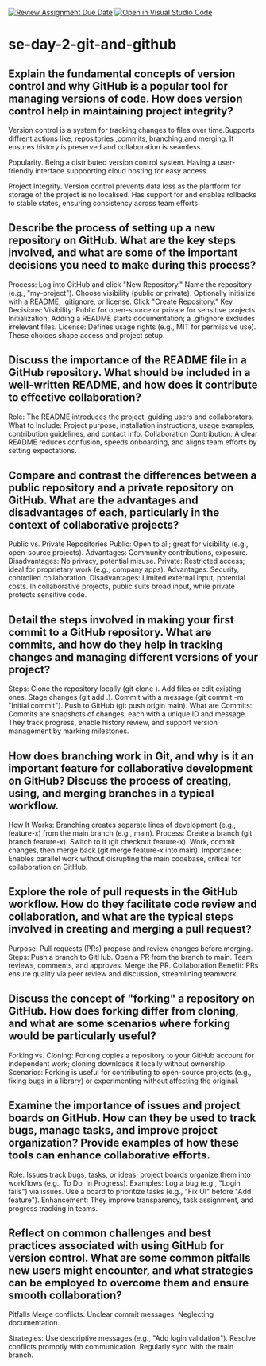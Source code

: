[![Review Assignment Due Date](https://classroom.github.com/assets/deadline-readme-button-22041afd0340ce965d47ae6ef1cefeee28c7c493a6346c4f15d667ab976d596c.svg)](https://classroom.github.com/a/8wgCKhpZ)
[![Open in Visual Studio Code](https://classroom.github.com/assets/open-in-vscode-2e0aaae1b6195c2367325f4f02e2d04e9abb55f0b24a779b69b11b9e10269abc.svg)](https://classroom.github.com/online_ide?assignment_repo_id=18370202&assignment_repo_type=AssignmentRepo)
# se-day-2-git-and-github
## Explain the fundamental concepts of version control and why GitHub is a popular tool for managing versions of code. How does version control help in maintaining project integrity?
 Version control is a system for tracking changes to files over time.Supports diffrent actions like, repositories ,commits, branching,and merging. It ensures history is preserved and collaboration is seamless.
 
Popularity.
Being a distributed version control system.
Having a user-friendly interface suppoorting cloud hosting for easy access.

Project Integrity.
Version control prevents data loss as the plartform for storage of the project is no localised.
Has support for and enables rollbacks to stable states, ensuring consistency across team efforts.

## Describe the process of setting up a new repository on GitHub. What are the key steps involved, and what are some of the important decisions you need to make during this process?
Process: 
Log into GitHub and click "New Repository." 
Name the repository (e.g., "my-project"). 
Choose visibility (public or private). 
Optionally initialize with a README, .gitignore, or license. 
Click "Create Repository."
Key Decisions:
Visibility: Public for open-source or private for sensitive projects. 
Initialization: Adding a README starts documentation; a .gitignore excludes irrelevant files. 
License: Defines usage rights (e.g., MIT for permissive use).
These choices shape access and project setup.

## Discuss the importance of the README file in a GitHub repository. What should be included in a well-written README, and how does it contribute to effective collaboration?
Role: The README introduces the project, guiding users and collaborators.
What to Include: Project purpose, installation instructions, usage examples, contribution guidelines, and contact info.
Collaboration Contribution: A clear README reduces confusion, speeds onboarding, and aligns team efforts by setting expectations.

## Compare and contrast the differences between a public repository and a private repository on GitHub. What are the advantages and disadvantages of each, particularly in the context of collaborative projects?

Public vs. Private Repositories
Public: Open to all; great for visibility (e.g., open-source projects). 
Advantages: Community contributions, exposure. 
Disadvantages: No privacy, potential misuse.
Private: Restricted access; ideal for proprietary work (e.g., company apps). 
Advantages: Security, controlled collaboration. 
Disadvantages: Limited external input, potential costs.
In collaborative projects, public suits broad input, while private protects sensitive code.
## Detail the steps involved in making your first commit to a GitHub repository. What are commits, and how do they help in tracking changes and managing different versions of your project?
Steps: 
Clone the repository locally (git clone <URL>). 
Add files or edit existing ones. 
Stage changes (git add .). 
Commit with a message (git commit -m "Initial commit"). 
Push to GitHub (git push origin main).
What are Commits: Commits are snapshots of changes, each with a unique ID and message. They track progress, enable history review, and support version management by marking milestones.

## How does branching work in Git, and why is it an important feature for collaborative development on GitHub? Discuss the process of creating, using, and merging branches in a typical workflow.
How It Works: Branching creates separate lines of development (e.g., feature-x) from the main branch (e.g., main).
Process: 
Create a branch (git branch feature-x). 
Switch to it (git checkout feature-x). 
Work, commit changes, then merge back (git merge feature-x into main).
Importance: Enables parallel work without disrupting the main codebase, critical for collaboration on GitHub.

## Explore the role of pull requests in the GitHub workflow. How do they facilitate code review and collaboration, and what are the typical steps involved in creating and merging a pull request?
Purpose: Pull requests (PRs) propose and review changes before merging.
Steps: 
Push a branch to GitHub. 
Open a PR from the branch to main. 
Team reviews, comments, and approves. 
Merge the PR.
Collaboration Benefit: PRs ensure quality via peer review and discussion, streamlining teamwork.

## Discuss the concept of "forking" a repository on GitHub. How does forking differ from cloning, and what are some scenarios where forking would be particularly useful?
Forking vs. Cloning: Forking copies a repository to your GitHub account for independent work; cloning downloads it locally without ownership.
Scenarios: Forking is useful for contributing to open-source projects (e.g., fixing bugs in a library) or experimenting without affecting the original.
## Examine the importance of issues and project boards on GitHub. How can they be used to track bugs, manage tasks, and improve project organization? Provide examples of how these tools can enhance collaborative efforts.
Role: Issues track bugs, tasks, or ideas; project boards organize them into workflows (e.g., To Do, In Progress).
Examples: 
Log a bug (e.g., "Login fails") via issues. 
Use a board to prioritize tasks (e.g., "Fix UI" before "Add feature").
Enhancement: They improve transparency, task assignment, and progress tracking in teams.

## Reflect on common challenges and best practices associated with using GitHub for version control. What are some common pitfalls new users might encounter, and what strategies can be employed to overcome them and ensure smooth collaboration?
Pitfalls
Merge conflicts.
Unclear commit messages.
Neglecting documentation.

Strategies: 
Use descriptive messages (e.g., "Add login validation"). 
Resolve conflicts promptly with communication. 
Regularly sync with the main branch.

